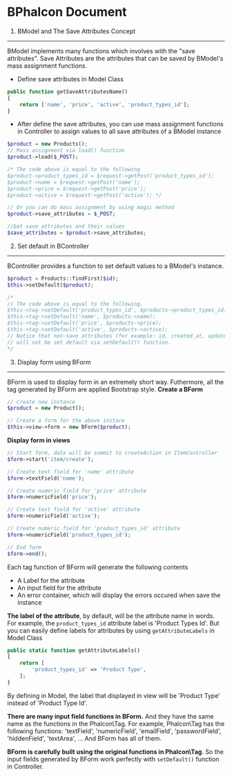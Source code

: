 BPhalcon Document
=================


1. BModel and The Save Attributes Concept
---

BModel implements many functions which involves with the "save attributes".
Save Attributes are the attributes that can be saved by BModel's mass assignment functions. 

* Define save attributes in Model Class
```php
public function getSaveAttributesName()
{
    return ['name', 'price', 'active', 'product_types_id'];
}
```

* After define the save attributes, you can use mass assignment functions in Controller to assign values to all save attributes of a BModel instance
```php
$product = new Products();
// Mass assignment via load() function
$product->load($_POST);

/* The code above is equal to the following
$product->product_types_id = $request->getPost('product_types_id');
$product->name = $request->getPost('name');
$product->price = $request->getPost('price');
$product->active = $request->getPost('active'); */

// Or you can do mass assignment by using magic method
$product->save_attributes = $_POST;

//Get save attributes and their values
$save_attributes = $product->save_attributes;
```

2. Set default in BController
---

BController provides a function to set default values to a BModel's instance.
```php
$product = Products::findFirst($id);
$this->setDefault($product);

/*
// The code above is equal to the following.
$this->tag->setDefault('product_types_id', $products->product_types_id);
$this->tag->setDefault('name', $products->name);
$this->tag->setDefault('price', $products->price);
$this->tag->setDefault('active', $products->active); 
// Notice that non-save attributes (for example: id, created_at, updated_at)
// will not be set default via setDefault() function.
*/
```

3. Display form using BForm
---

BForm is used to display form in an extremely short way. Futhermore, all the tag generated by BForm are applied Bootstrap style.
**Create a BForm**
```php
// Create new instance
$product = new Product();

// Create a form for the above instace
$this->view->form = new BForm($product);
```
**Display form in views**
```php
// Start form, data will be summit to createAction in ItemController
$form->start('item/create');

// Create text field for 'name' attribute
$form->textField('name');

// Create numeric field for 'price' attribute
$form->numericField('price');

// Create text field for 'active' attribute
$form->numericField('active');

// Create numeric field for 'product_types_id' attribute
$form->numericField('product_types_id');

// End form
$form->end();
```
Each tag function of BForm will generate the following contents
+ A Label for the attribute
+ An input field for the attribute
+ An error container, which will display the errors occured when save the instance

**The label of the attribute**, by default, will be the attribute name in words. For example, the `product_types_id` attribute label is 'Product Types Id'. But you can easily define labels for attributes by using `getAttributeLabels` in Model Class
```php
public static function getAttributeLabels()
{
    return [
        'product_types_id' => 'Product Type',
    ];
}
```
By defining in Model, the label that displayed in view will be 'Product Type' instead of 'Product Type Id'.

**There are many input field functions in BForm.** And they have the same name as the functions in the Phalcon\Tag. For example, Phalcon\Tag has the following functions: 'textField', 'numericField', 'emailField', 'passwordField', 'hiddenField', 'textArea', ... And BForm has all of them.

**BForm is carefully built using the original functions in Phalcon\Tag**. So the input fields generated by BForm work perfectly with `setDefault()` function in Controller.
